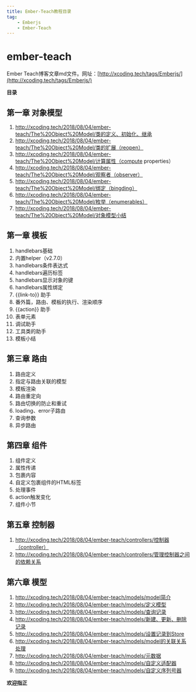 ```yaml
---
title: Ember-Teach教程目录
tag:
	- Emberjs
	- Ember-Teach
---
```


# ember-teach
Ember Teach博客文章md文件。网址：[http://xcoding.tech/tags/Emberjs/](http://xcoding.tech/tags/Emberjs/)

**目录**

## 第一章 对象模型

  1. http://xcoding.tech/2018/08/04/ember-teach/The%20Object%20Model/类的定义、初始化、继承
  2. http://xcoding.tech/2018/08/04/ember-teach/The%20Object%20Model/类的扩展（reopen）
  3. http://xcoding.tech/2018/08/04/ember-teach/The%20Object%20Model/计算属性（compute properties）
  4. http://xcoding.tech/2018/08/04/ember-teach/The%20Object%20Model/观察者（observer）
  5. http://xcoding.tech/2018/08/04/ember-teach/The%20Object%20Model/绑定（bingding）
  6. http://xcoding.tech/2018/08/04/ember-teach/The%20Object%20Model/枚举（enumerables）
  7. http://xcoding.tech/2018/08/04/ember-teach/The%20Object%20Model/对象模型小结

## 第一章 模板

  1. handlebars基础
  2. 内置helper（v2.7.0）
  2. handlebars条件表达式
  3. handlebars遍历标签
  4. handlebars显示对象的键
  5. handlebars属性绑定
  6. {{link-to}} 助手
  7. 番外篇，路由、模板的执行、渲染顺序
  8. {{action}} 助手
  9. 表单元素
  10. 调试助手
  11. 工具类的助手
  12. 模板小结

## 第三章 路由

  1. 路由定义
  2. 指定与路由关联的模型
  3. 模板渲染
  4. 路由重定向
  5. 路由切换的防止和重试
  6. loading、error子路由
  7. 查询参数
  8. 异步路由

## 第四章 组件

  1. 组件定义
  2. 属性传递
  3. 包裹内容
  4. 自定义包裹组件的HTML标签
  5. 处理事件
  6. action触发变化
  7. 组件小节

## 第五章 控制器

  1. http://xcoding.tech/2018/08/04/ember-teach/controllers/控制器（controller）
  2. http://xcoding.tech/2018/08/04/ember-teach/controllers/管理控制器之间的依赖关系

## 第六章 模型

  1. http://xcoding.tech/2018/08/04/ember-teach/models/model简介
  2. http://xcoding.tech/2018/08/04/ember-teach/models/定义模型
  3. http://xcoding.tech/2018/08/04/ember-teach/models/查询记录
  4. http://xcoding.tech/2018/08/04/ember-teach/models/新建、更新、删除记录
  5. http://xcoding.tech/2018/08/04/ember-teach/models/设置记录到Store
  6. http://xcoding.tech/2018/08/04/ember-teach/models/model的关联关系处理
  7. http://xcoding.tech/2018/08/04/ember-teach/models/元数据
  8. http://xcoding.tech/2018/08/04/ember-teach/models/自定义适配器
  9. http://xcoding.tech/2018/08/04/ember-teach/models/自定义序列号器


**欢迎指正**
